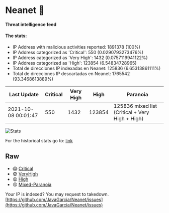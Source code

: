 # Neanet :hocho:
#### Threat intelligence feed
#### The stats:

- IP Address with malicious activities reported: 1891378 (100%)
- IP Address categorized as 'Critical':  550 (0.0290793273476%)
- IP Address categorized as 'Very High':  1432 (0.0757119941122%)
- IP Address categorized as 'High':  123854 (6.54834728965)
- Total de direcciones IP indexadas en Neanet:  125836 (6.65313861111%)
- Total de direcciones IP descartadas en Neanet:  1765542 (93.3468613889%)

| Last Update | Critical | Very High | High | Paranoia |
| --- | --- | --- | --- | --- |
| 2021-10-08 00:01:47 | 550 | 1432 | 123854 | 125836 mixed list (Critical + Very High + High)|

![Stats](https://docs.google.com/spreadsheets/d/e/2PACX-1vSnaNMIXVabIpDJjufMlzH7poXnshF3mgd8Is1g9ytUEzVsP5my4Trn8f-xkoLLQ38xpL3HtmUexLo6/pubchart?oid=501124687&format=image)

For the historical stats go to: [link](/stats.csv)
## Raw
- :scream: [Critical](https://raw.githubusercontent.com/JavaGarcia/Neanet/master/blacklists/neanet_critical.txt)
- :fearful: [VeryHigh](https://raw.githubusercontent.com/JavaGarcia/Neanet/master/blacklists/neanet_veryHigh.txtt)
- :frowning: [High](https://raw.githubusercontent.com/JavaGarcia/Neanet/master/blacklists/neanet_high.txt)
- :dizzy_face: [Mixed-Paranoia](https://raw.githubusercontent.com/JavaGarcia/Neanet/master/blacklists/neanet_all.txt)


Your IP is indexed? You may request to takedown. [https://github.com/JavaGarcia/Neanet/issues](https://github.com/JavaGarcia/Neanet/issues)





















































































































































































































































































































































































































































































































































































































































































































































































































































































































































































































































































































































































































































































































































































































































































































































































































































































































































































































































































































































































































































































































































































































































































































































































































































































































































































































































































































































































































































































































































































































































































































































































































































































































































































































































































































































































































































































































































































































































































































































































































































































































































































































































































































































































































































































































































































































































































































































































































































































































































































































































































































































































































































































































































































































































































































































































































































































































































































































































































































































































































































































































































































































































































































































































































































































































































































































































































































































































































































































































































































































































































































































































































































































































































































































































































































































































































































































































































































































































































































































































































































































































































































































































































































































































































































































































































































































































































































































































































































































































































































































































































































































































































































































































































































































































































































